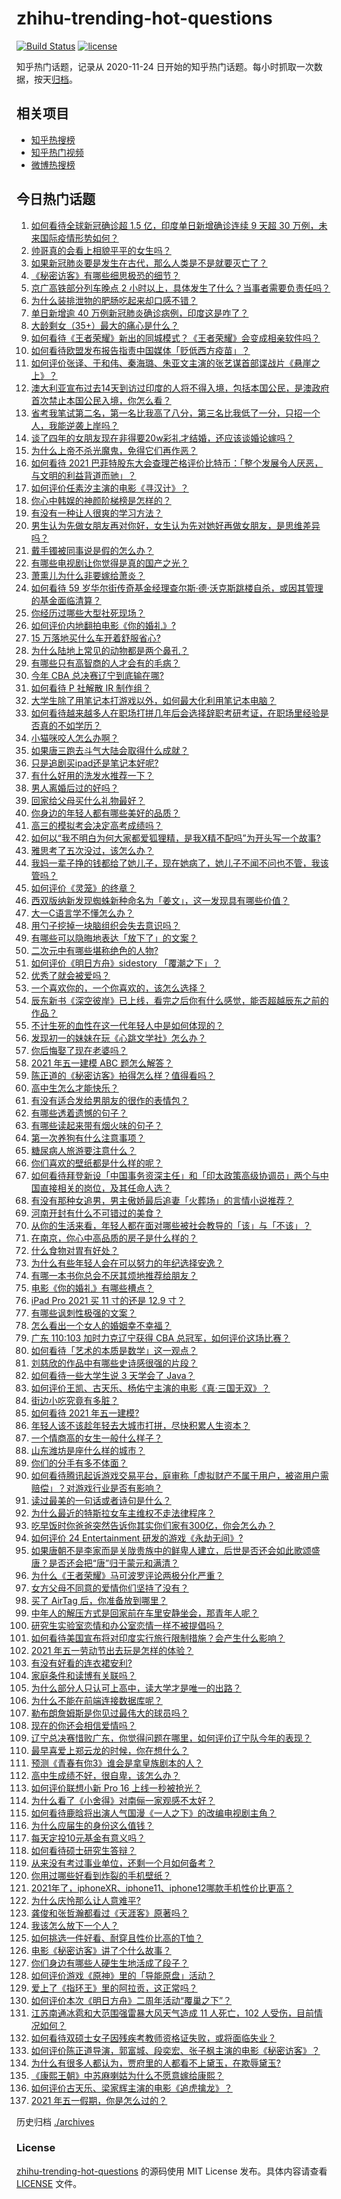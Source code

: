 # zhihu-trending-hot-questions

[![Build Status](https://github.com/justjavac/zhihu-trending-hot-questions/workflows/ci/badge.svg?branch=master)](https://github.com/justjavac/zhihu-trending-hot-questions/actions)
[![license](https://img.shields.io/github/license/justjavac/zhihu-trending-hot-questions)](https://github.com/justjavac/zhihu-trending-hot-questions/blob/master/LICENSE)

知乎热门话题，记录从 2020-11-24 日开始的知乎热门话题。每小时抓取一次数据，按天[归档](./archives)。

## 相关项目

- [知乎热搜榜](https://github.com/justjavac/zhihu-trending-top-search)
- [知乎热门视频](https://github.com/justjavac/zhihu-trending-hot-video)
- [微博热搜榜](https://github.com/justjavac/weibo-trending-hot-search)

## 今日热门话题

<!-- BEGIN -->
<!-- 最后更新时间 Sun May 02 2021 16:02:31 GMT+0800 (China Standard Time) -->

1. [如何看待全球新冠确诊超 1.5 亿，印度单日新增确诊连续 9 天超 30
   万例，未来国际疫情形势如何？](https://www.zhihu.com/question/457368252)
2. [帅哥真的会看上相貌平平的女生吗？](https://www.zhihu.com/question/384512378)
3. [如果新冠肺炎要是发生在古代，那么人类是不是就要灭亡了？](https://www.zhihu.com/question/386034997)
4. [《秘密访客》有哪些细思极恐的细节？](https://www.zhihu.com/question/457256716)
5. [京广高铁部分列车晚点 2
   小时以上，具体发生了什么？当事者需要负责任吗？](https://www.zhihu.com/question/457415431)
6. [为什么装排泄物的肥肠吃起来却口感不错？](https://www.zhihu.com/question/344215207)
7. [单日新增逾 40 万例新冠肺炎确诊病例，印度这是咋了？](https://www.zhihu.com/question/457388433)
8. [大龄剩女（35+）最大的痛心是什么？](https://www.zhihu.com/question/440901341)
9. [如何看待《王者荣耀》新出的同城模式？《王者荣耀》会变成相亲软件吗？](https://www.zhihu.com/question/457261841)
10. [如何看待欧盟发布报告指责中国媒体「贬低西方疫苗」？](https://www.zhihu.com/question/457156068)
11. [如何评价张译、于和伟、秦海璐、朱亚文主演的张艺谋首部谍战片《悬崖之上》？](https://www.zhihu.com/question/353797140)
12. [澳大利亚宣布过去14天到访过印度的人将不得入境，包括本国公民，是澳政府首次禁止本国公民入境，你怎么看？](https://www.zhihu.com/question/457378118)
13. [省考我笔试第二名，第一名比我高了八分，第三名比我低了一分，只招一个人，我能逆袭上岸吗？](https://www.zhihu.com/question/325465519)
14. [谈了四年的女朋友现在非得要20w彩礼才结婚，还应该谈婚论嫁吗？](https://www.zhihu.com/question/445096763)
15. [为什么上帝不杀光魔鬼，免得它们再作恶？](https://www.zhihu.com/question/64073160)
16. [如何看待 2021
    巴菲特股东大会查理芒格评价比特币：「整个发展令人厌恶，与文明的利益背道而驰」？](https://www.zhihu.com/question/457486880)
17. [如何评价任素汐主演的电影《寻汉计》？](https://www.zhihu.com/question/452124896)
18. [你心中韩娱的神颜阶梯榜是怎样的？](https://www.zhihu.com/question/453629531)
19. [有没有一种让人很爽的学习方法？](https://www.zhihu.com/question/58772932)
20. [男生认为先做女朋友再对你好，女生认为先对她好再做女朋友，是思维差异吗？](https://www.zhihu.com/question/456831567)
21. [戴手镯被同事说是假的怎么办？](https://www.zhihu.com/question/451834381)
22. [有哪些电视剧让你觉得是真的国产之光？](https://www.zhihu.com/question/441124825)
23. [萧熏儿为什么非要嫁给萧炎？](https://www.zhihu.com/question/448033860)
24. [如何看待 59
    岁华尔街传奇基金经理查尔斯·德·沃克斯跳楼自杀，或因其管理的基金面临清算？](https://www.zhihu.com/question/457186328)
25. [你经历过哪些大型社死现场？](https://www.zhihu.com/question/439032546)
26. [如何评价内地翻拍电影《你的婚礼》?](https://www.zhihu.com/question/374474502)
27. [15 万落地买什么车开着舒服省心?](https://www.zhihu.com/question/441839447)
28. [为什么陆地上常见的动物都是两个鼻孔？](https://www.zhihu.com/question/456066433)
29. [有哪些只有高智商的人才会有的毛病？](https://www.zhihu.com/question/301999320)
30. [今年 CBA 总决赛辽宁到底输在哪?](https://www.zhihu.com/question/457456260)
31. [如何看待 P 社解散 IR 制作组？](https://www.zhihu.com/question/457353372)
32. [大学生除了用笔记本打游戏以外，如何最大化利用笔记本电脑？](https://www.zhihu.com/question/308214926)
33. [如何看待越来越多人在职场打拼几年后会选择辞职考研考证，在职场里经验是否真的不如学历？](https://www.zhihu.com/question/457426657)
34. [小猫咪咬人怎么办啊？](https://www.zhihu.com/question/454268318)
35. [如果唐三跑去斗气大陆会取得什么成就？](https://www.zhihu.com/question/457005456)
36. [只是追剧买ipad还是笔记本好呢?](https://www.zhihu.com/question/395124931)
37. [有什么好用的洗发水推荐一下？](https://www.zhihu.com/question/264733291)
38. [男人离婚后过的好吗？](https://www.zhihu.com/question/347515903)
39. [回家给父母买什么礼物最好？](https://www.zhihu.com/question/19553791)
40. [你身边的年轻人都有哪些美好的品质？](https://www.zhihu.com/question/457128948)
41. [高三的模拟考会决定高考成绩吗？](https://www.zhihu.com/question/454776438)
42. [如何以“我不明白为何大家都爱狐狸精，是我X精不配吗”为开头写一个故事?](https://www.zhihu.com/question/443816329)
43. [雅思考了五次没过，该怎么办？](https://www.zhihu.com/question/53456876)
44. [我妈一辈子挣的钱都给了她儿子，现在她病了，她儿子不闻不问也不管，我该管吗？](https://www.zhihu.com/question/457182672)
45. [如何评价《灵笼》的终章？](https://www.zhihu.com/question/457072944)
46. [西双版纳新发现蜘蛛新种命名为「姜文」，这一发现具有哪些价值？](https://www.zhihu.com/question/457371552)
47. [大一C语言学不懂怎么办？](https://www.zhihu.com/question/453561643)
48. [用勺子挖掉一块脑组织会失去意识吗？](https://www.zhihu.com/question/392867244)
49. [有哪些可以隐晦地表达「放下了」的文案？](https://www.zhihu.com/question/454283104)
50. [二次元中有哪些堪称绝色的人物?](https://www.zhihu.com/question/387651409)
51. [如何评价《明日方舟》sidestory 「覆潮之下」？](https://www.zhihu.com/question/457437544)
52. [优秀了就会被爱吗？](https://www.zhihu.com/question/359757145)
53. [一个喜欢你的，一个你喜欢的，该怎么选择？](https://www.zhihu.com/question/457171344)
54. [辰东新书《深空彼岸》已上线，看完之后你有什么感觉，能否超越辰东之前的作品？](https://www.zhihu.com/question/457375922)
55. [不计生死的血性在这一代年轻人中是如何体现的？](https://www.zhihu.com/question/455928947)
56. [发现初一的妹妹在玩《心跳文学社》怎么办？](https://www.zhihu.com/question/457348681)
57. [你后悔娶了现在老婆吗？](https://www.zhihu.com/question/315457601)
58. [2021 年五一建模 ABC 题怎么解答？](https://www.zhihu.com/question/457372672)
59. [陈正道的《秘密访客》拍得怎么样？值得看吗？](https://www.zhihu.com/question/302455509)
60. [高中生怎么才能快乐？](https://www.zhihu.com/question/444888990)
61. [有没有适合发给男朋友的很作的表情包？](https://www.zhihu.com/question/403930549)
62. [有哪些透着遗憾的句子？](https://www.zhihu.com/question/397959203)
63. [有哪些读起来带有烟火味的句子？](https://www.zhihu.com/question/306579669)
64. [第一次养狗有什么注意事项？](https://www.zhihu.com/question/30965969)
65. [糖尿病人旅游要注意什么？](https://www.zhihu.com/question/456984958)
66. [你们喜欢的壁纸都是什么样的呢？](https://www.zhihu.com/question/450832983)
67. [如何看待拜登新设「中国事务资深主任」和「印太政策高级协调员」两个与中国直接相关的岗位，及其任命人选？](https://www.zhihu.com/question/439647733)
68. [有没有那种女追男，男主傲娇最后追妻「火葬场」的言情小说推荐？](https://www.zhihu.com/question/319718396)
69. [河南开封有什么不可错过的美食？](https://www.zhihu.com/question/38508976)
70. [从你的生活来看，年轻人都在面对哪些被社会教导的「该」与「不该」？](https://www.zhihu.com/question/457143615)
71. [在南京，你心中高品质的房子是什么样的？](https://www.zhihu.com/question/451564840)
72. [什么食物对胃有好处？](https://www.zhihu.com/question/452782482)
73. [为什么有些年轻人会在可以努力的年纪选择安逸？](https://www.zhihu.com/question/457144755)
74. [有哪一本书你总会不厌其烦地推荐给朋友？](https://www.zhihu.com/question/456541643)
75. [电影《你的婚礼》有哪些槽点？](https://www.zhihu.com/question/457315770)
76. [iPad Pro 2021 买 11 寸的还是 12.9 寸？](https://www.zhihu.com/question/455715172)
77. [有哪些讽刺性极强的文案？](https://www.zhihu.com/question/442190842)
78. [怎么看出一个女人的婚姻幸不幸福？](https://www.zhihu.com/question/276812701)
79. [广东 110:103 加时力克辽宁获得 CBA
    总冠军，如何评价这场比赛？](https://www.zhihu.com/question/457433248)
80. [如何看待「艺术的本质是数学」这一观点？](https://www.zhihu.com/question/453012362)
81. [刘慈欣的作品中有哪些史诗感很强的片段？](https://www.zhihu.com/question/320983320)
82. [如何看待一些大学生说 3 天学会了 Java？](https://www.zhihu.com/question/66535555)
83. [如何评价王凯、古天乐、杨佑宁主演的电影《真·三国无双》？](https://www.zhihu.com/question/456766202)
84. [街边小吃究竟有多脏？](https://www.zhihu.com/question/275756508)
85. [如何看待 2021 年五一建模?](https://www.zhihu.com/question/457077323)
86. [年轻人该不该趁年轻去大城市打拼，尽快积累人生资本？](https://www.zhihu.com/question/457144259)
87. [一个情商高的女生一般什么样子？](https://www.zhihu.com/question/325303800)
88. [山东潍坊是座什么样的城市？](https://www.zhihu.com/question/27131303)
89. [你们的分手有多不体面？](https://www.zhihu.com/question/363689631)
90. [如何看待腾讯起诉游戏交易平台，庭审称「虚拟财产不属于用户，被盗用户需赔偿」？对游戏行业是否有影响？](https://www.zhihu.com/question/457298163)
91. [读过最美的一句话或者诗句是什么？](https://www.zhihu.com/question/455795683)
92. [为什么最近的特斯拉女车主维权不走法律程序？](https://www.zhihu.com/question/457223564)
93. [吃早饭时你爸爸突然告诉你其实你们家有300亿，你会怎么办？](https://www.zhihu.com/question/447823721)
94. [如何评价 24 Entertainment
    研发的游戏《永劫无间》?](https://www.zhihu.com/question/361077302)
95. [如果唐朝不是李家而是关陇贵族中的鲜卑人建立，后世是否还会如此歌颂盛唐？是否还会把“唐”归于蒙元和满清？](https://www.zhihu.com/question/40242155)
96. [为什么《王者荣耀》马可波罗评论两极分化严重？](https://www.zhihu.com/question/450563897)
97. [女方父母不同意的爱情你们坚持了没有？](https://www.zhihu.com/question/450741243)
98. [买了 AirTag 后，你准备放到哪里？](https://www.zhihu.com/question/455714523)
99. [中年人的解压方式是回家前在车里安静坐会，那青年人呢？](https://www.zhihu.com/question/390992174)
100. [研究生实验室恋情和办公室恋情一样不被提倡吗？](https://www.zhihu.com/question/422926125)
101. [如何看待美国宣布将对印度实行旅行限制措施？会产生什么影响？](https://www.zhihu.com/question/457369354)
102. [2021 年五一劳动节出去玩是怎样的体验？](https://www.zhihu.com/question/454814759)
103. [有没有好看的连衣裙安利?](https://www.zhihu.com/question/371633748)
104. [家庭条件和读博有关联吗？](https://www.zhihu.com/question/447076124)
105. [为什么部分人只认可上高中，读大学才是唯一的出路？](https://www.zhihu.com/question/454929611)
106. [为什么不能在前端连接数据库呢？](https://www.zhihu.com/question/457087098)
107. [勒布朗詹姆斯是你见过最伟大的球员吗？](https://www.zhihu.com/question/437242038)
108. [现在的你还会相信爱情吗？](https://www.zhihu.com/question/455292387)
109. [辽宁总决赛惜败广东，你觉得问题在哪里，如何评价辽宁队今年的表现？](https://www.zhihu.com/question/457455834)
110. [最早喜爱上郑云龙的时候，你在想什么？](https://www.zhihu.com/question/454965660)
111. [预测《青春有你3》谁会是拿皇族剧本的人？](https://www.zhihu.com/question/442475543)
112. [高中生成绩不好，很自卑，该怎么办？](https://www.zhihu.com/question/454015933)
113. [如何评价联想小新 Pro 16 上线一秒被抢光？](https://www.zhihu.com/question/457352947)
114. [为什么看了《小舍得》对南俪一家观感不太好？](https://www.zhihu.com/question/456348765)
115. [如何看待鹿晗将出演人气国漫《一人之下》的改编电视剧主角？](https://www.zhihu.com/question/457280792)
116. [为什么应届生的身份这么值钱？](https://www.zhihu.com/question/296366864)
117. [每天定投10元基金有意义吗？](https://www.zhihu.com/question/400408500)
118. [如何看待硕士研究生答辩？](https://www.zhihu.com/question/317931767)
119. [从来没有考过事业单位，还剩一个月如何备考？](https://www.zhihu.com/question/351990894)
120. [你用过哪些好看到炸裂的手机壁纸？](https://www.zhihu.com/question/360400273)
121. [2021年了，iphoneXR、iphone11、iphone12哪款手机性价比更高？](https://www.zhihu.com/question/437168015)
122. [为什么庆怜那么让人意难平?](https://www.zhihu.com/question/456799483)
123. [龚俊和张哲瀚都看过《天涯客》原著吗？](https://www.zhihu.com/question/455307622)
124. [我该怎么放下一个人？](https://www.zhihu.com/question/447954221)
125. [如何挑选一件好看、耐穿且性价比高的T恤？](https://www.zhihu.com/question/404173699)
126. [电影《秘密访客》讲了个什么故事？](https://www.zhihu.com/question/457313735)
127. [你们身边有哪些人硬生生地活成了段子？](https://www.zhihu.com/question/52114382)
128. [如何评价游戏《原神》里的「导能原盘」活动？](https://www.zhihu.com/question/457259249)
129. [爱上了《指环王》里的阿拉贡，这正常吗？](https://www.zhihu.com/question/457230172)
130. [如何评价本次《明日方舟》二周年活动“覆巢之下”？](https://www.zhihu.com/question/457394249)
131. [江苏南通冰雹和大范围强雷暴大风天气造成 11 人死亡，102
     人受伤，目前情况如何？](https://www.zhihu.com/question/457376709)
132. [如何看待双硕士女子因残疾考教师资格证失败，或将面临失业？](https://www.zhihu.com/question/457095862)
133. [如何评价陈正道导演，郭富城、段奕宏、张子枫主演的电影《秘密访客》？](https://www.zhihu.com/question/404670407)
134. [为什么有很多人都认为，贾府里的人都看不上黛玉，在欺辱黛玉?](https://www.zhihu.com/question/457089903)
135. [《康熙王朝》中苏麻喇姑为什么不愿意嫁给康熙？](https://www.zhihu.com/question/300234602)
136. [如何评价古天乐、梁家辉主演的电影《追虎擒龙》？](https://www.zhihu.com/question/452349319)
137. [2021 年五一假期，你是怎么过的？](https://www.zhihu.com/question/457373821)

<!-- END -->

历史归档 [./archives](./archives)

### License

[zhihu-trending-hot-questions](https://github.com/justjavac/zhihu-trending-hot-questions)
的源码使用 MIT License 发布。具体内容请查看 [LICENSE](./LICENSE) 文件。
